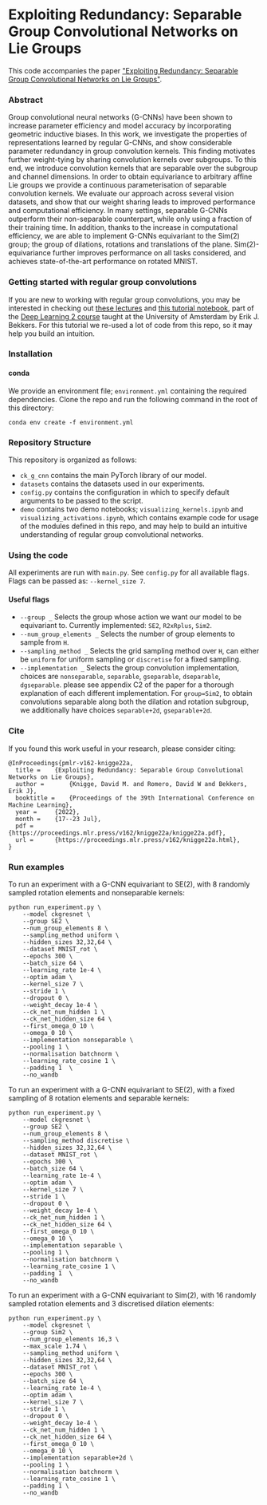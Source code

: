 # Exploiting Redundancy: Separable Group Convolutional Networks on Lie Groups

This code accompanies the paper ["Exploiting Redundancy: Separable Group Convolutional Networks on Lie Groups"](https://proceedings.mlr.press/v162/knigge22a.html).

### Abstract

Group convolutional neural networks (G-CNNs) have been shown to increase parameter efficiency and model accuracy by incorporating geometric inductive biases. In this work, we investigate the properties of representations learned by regular G-CNNs, and show considerable parameter redundancy in group convolution kernels. This finding motivates further weight-tying by sharing convolution kernels over subgroups. To this end, we introduce convolution kernels that are separable over the subgroup and channel dimensions. In order to obtain equivariance to arbitrary affine Lie groups we provide a continuous parameterisation of separable convolution kernels. We evaluate our approach across several vision datasets, and show that our weight sharing leads to improved performance and computational efficiency. In many settings, separable G-CNNs outperform their non-separable counterpart, while only using a fraction of their training time. In addition, thanks to the increase in computational efficiency, we are able to implement G-CNNs equivariant to the Sim(2) group; the group of dilations, rotations and translations of the plane. Sim(2)-equivariance further improves performance on all tasks considered, and achieves state-of-the-art performance on rotated MNIST.

### Getting started with regular group convolutions
If you are new to working with regular group convolutions, you may be interested in checking out [these lectures](https://www.youtube.com/watch?v=z2OEyUgSH2c&list=PLJ2Aod97Uj8IH7sT4NpM2MOpPeq0H2_lM&index=2&ab_channel=ErikBekkers) and [this tutorial notebook](https://uvadlc-notebooks.readthedocs.io/en/latest/tutorial_notebooks/DL2/Geometric_deep_learning/tutorial1_regular_group_convolutions.html), part of the [Deep Learning 2 course](https://uvadl2c.github.io/) taught at the University of Amsterdam by Erik J. Bekkers. For this tutorial we re-used a lot of code from this repo, so it may help you build an intuition.

### Installation

#### conda
We provide an environment file; ``environment.yml`` containing the required dependencies. Clone the repo and run the following command in the root of this directory:
```
conda env create -f environment.yml
```

### Repository Structure
This repository is organized as follows:
- ``ck_g_cnn`` contains the main PyTorch library of our model.
- ``datasets`` contains the datasets used in our experiments.
- ``config.py`` contains the configuration in which to specify default arguments to be passed to the script.
- ``demo`` contains two demo notebooks; ``visualizing_kernels.ipynb`` and ``visualizing_activations.ipynb``, which contains example code for usage of the modules defined in this repo, and may help to build an intuitive understanding of regular group convolutional networks.

### Using the code

All experiments are run with `main.py`. See `config.py` for all available flags. Flags can be passed as: `--kernel_size 7`.

#### Useful flags

- `--group _` Selects the group whose action we want our model to be equivariant to. Currently implemented: `SE2`, `R2xRplus`, `Sim2`.
- `--num_group_elements _` Selects the number of group elements to sample from `H`.
- `--sampling_method _` Selects the grid sampling method over `H`, can either be `uniform` for uniform sampling or `discretise` for a fixed sampling.
- `--implementation _` Selects the group convolution implementation, choices are `nonseparable`, `separable`, `gseparable`, `dseparable`, `dgseparable`. please see appendix C2 of the paper for a thorough explanation of each different implementation. For `group=Sim2`, to obtain convolutions separable along both the dilation and rotation subgroup, we additionally have choices `separable+2d`, `gseparable+2d`.

### Cite
If you found this work useful in your research, please consider citing:

```
@InProceedings{pmlr-v162-knigge22a,
  title = 	 {Exploiting Redundancy: Separable Group Convolutional Networks on Lie Groups},
  author =       {Knigge, David M. and Romero, David W and Bekkers, Erik J},
  booktitle = 	 {Proceedings of the 39th International Conference on Machine Learning},
  year = 	 {2022},
  month = 	 {17--23 Jul},
  pdf = 	 {https://proceedings.mlr.press/v162/knigge22a/knigge22a.pdf},
  url = 	 {https://proceedings.mlr.press/v162/knigge22a.html},
}
```

### Run examples

To run an experiment with a G-CNN equivariant to SE(2), with 8 randomly sampled rotation elements and nonseparable kernels:
```
python run_experiment.py \
    --model ckgresnet \
    --group SE2 \
    --num_group_elements 8 \
    --sampling_method uniform \
    --hidden_sizes 32,32,64 \
    --dataset MNIST_rot \
    --epochs 300 \
    --batch_size 64 \
    --learning_rate 1e-4 \
    --optim adam \
    --kernel_size 7 \
    --stride 1 \
    --dropout 0 \
    --weight_decay 1e-4 \
    --ck_net_num_hidden 1 \
    --ck_net_hidden_size 64 \
    --first_omega_0 10 \
    --omega_0 10 \
    --implementation nonseparable \
    --pooling 1 \
    --normalisation batchnorm \
    --learning_rate_cosine 1 \
    --padding 1  \
    --no_wandb
```

To run an experiment with a G-CNN equivariant to SE(2), with a fixed sampling of 8 rotation elements and separable kernels:
```
python run_experiment.py \
    --model ckgresnet \
    --group SE2 \
    --num_group_elements 8 \
    --sampling_method discretise \
    --hidden_sizes 32,32,64 \
    --dataset MNIST_rot \
    --epochs 300 \
    --batch_size 64 \
    --learning_rate 1e-4 \
    --optim adam \
    --kernel_size 7 \
    --stride 1 \
    --dropout 0 \
    --weight_decay 1e-4 \
    --ck_net_num_hidden 1 \
    --ck_net_hidden_size 64 \
    --first_omega_0 10 \
    --omega_0 10 \
    --implementation separable \
    --pooling 1 \
    --normalisation batchnorm \
    --learning_rate_cosine 1 \
    --padding 1  \
    --no_wandb
```

To run an experiment with a G-CNN equivariant to Sim(2), with 16 randomly sampled rotation elements and 3 discretised dilation elements: 
```
python run_experiment.py \
    --model ckgresnet \
    --group Sim2 \
    --num_group_elements 16,3 \
    --max_scale 1.74 \
    --sampling_method uniform \
    --hidden_sizes 32,32,64 \
    --dataset MNIST_rot \
    --epochs 300 \
    --batch_size 64 \
    --learning_rate 1e-4 \
    --optim adam \
    --kernel_size 7 \
    --stride 1 \
    --dropout 0 \
    --weight_decay 1e-4 \
    --ck_net_num_hidden 1 \
    --ck_net_hidden_size 64 \
    --first_omega_0 10 \
    --omega_0 10 \
    --implementation separable+2d \
    --pooling 1 \
    --normalisation batchnorm \
    --learning_rate_cosine 1 \
    --padding 1 \
    --no_wandb
```

